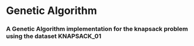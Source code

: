 # Genetic Algorithm
### A Genetic Algorithm implementation for the knapsack problem using the dataset KNAPSACK_01